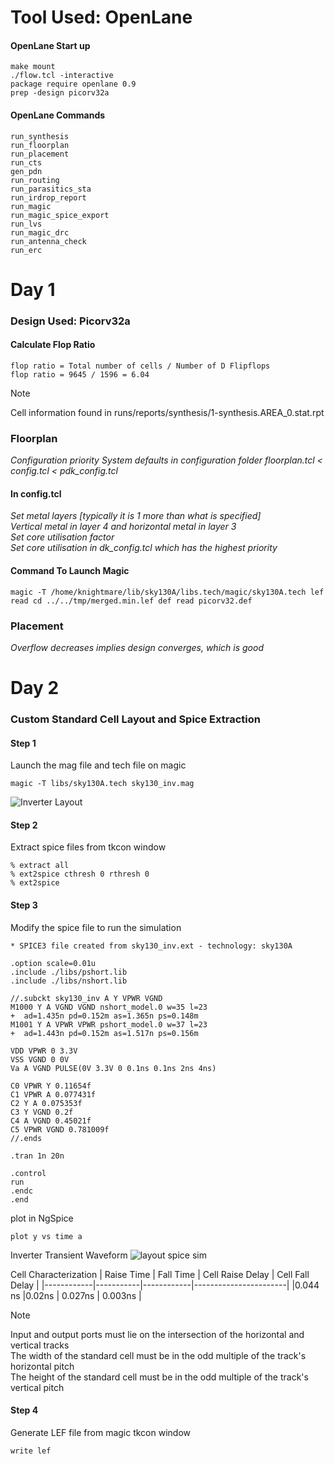 # Tool Used: OpenLane
#### OpenLane Start up
```
make mount
./flow.tcl -interactive
package require openlane 0.9
prep -design picorv32a
```
#### OpenLane Commands
```
run_synthesis
run_floorplan
run_placement
run_cts
gen_pdn
run_routing
run_parasitics_sta
run_irdrop_report
run_magic
run_magic_spice_export
run_lvs
run_magic_drc
run_antenna_check
run_erc
```

# Day 1
### Design Used: Picorv32a
#### Calculate Flop Ratio
```
flop ratio = Total number of cells / Number of D Flipflops
flop ratio = 9645 / 1596 = 6.04
```
> [!NOTE]
> Cell information found in runs/reports/synthesis/1-synthesis.AREA_0.stat.rpt </br>

### Floorplan

*Configuration priority System defaults in configuration folder floorplan.tcl < config.tcl < pdk_config.tcl* </br>
#### In config.tcl
*Set metal layers [typically it is 1 more than what is specified]*</br>
*Vertical metal in layer 4 and horizontal metal in layer 3* <br>
*Set core utilisation factor* </br>
*Set core utilisation in dk_config.tcl which has the highest priority*


#### Command To Launch Magic
```
magic -T /home/knightmare/lib/sky130A/libs.tech/magic/sky130A.tech lef read cd ../../tmp/merged.min.lef def read picorv32.def 
```

### Placement
*Overflow decreases implies design converges, which is good* </br>

# Day 2
### Custom Standard Cell Layout and Spice Extraction

#### Step 1
Launch the mag file and tech file on magic
```
magic -T libs/sky130A.tech sky130_inv.mag 
```
![Inverter Layout](https://github.com/Knightmare-0/Vishnu-VSD-HDP/assets/112769624/691e3a07-46a1-41c9-9c83-d1502286d6e6)

#### Step 2
Extract spice files from tkcon window
```
% extract all
% ext2spice cthresh 0 rthresh 0
% ext2spice
```
#### Step 3
Modify the spice file to run the simulation
```
* SPICE3 file created from sky130_inv.ext - technology: sky130A

.option scale=0.01u
.include ./libs/pshort.lib
.include ./libs/nshort.lib

//.subckt sky130_inv A Y VPWR VGND
M1000 Y A VGND VGND nshort_model.0 w=35 l=23
+  ad=1.435n pd=0.152m as=1.365n ps=0.148m
M1001 Y A VPWR VPWR pshort_model.0 w=37 l=23
+  ad=1.443n pd=0.152m as=1.517n ps=0.156m

VDD VPWR 0 3.3V
VSS VGND 0 0V
Va A VGND PULSE(0V 3.3V 0 0.1ns 0.1ns 2ns 4ns)

C0 VPWR Y 0.11654f
C1 VPWR A 0.077431f
C2 Y A 0.075353f
C3 Y VGND 0.2f
C4 A VGND 0.45021f
C5 VPWR VGND 0.781009f
//.ends

.tran 1n 20n

.control
run
.endc
.end
```
plot in NgSpice 
```
plot y vs time a
```

Inverter Transient Waveform
![layout spice sim](https://github.com/Knightmare-0/Vishnu-VSD-HDP/assets/112769624/e7b39bc8-e181-43d9-b250-10b365e552f6)

Cell Characterization
| Raise Time | Fall Time | Cell Raise Delay | Cell Fall Delay | 
|------------|-----------|------------|-----------------------|
|0.044 ns    |0.02ns     |   0.027ns  |  0.003ns              |

> [!NOTE]
> Input and output ports must lie on the intersection of the horizontal and vertical tracks </br>
> The width of the standard cell must be in the odd multiple of the track's horizontal pitch </br>
> The height of the standard cell must be in the odd multiple of the track's vertical pitch </br>
#### Step 4
Generate LEF file from magic tkcon window
```
write lef
```






